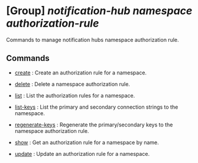 # [Group] _notification-hub namespace authorization-rule_

Commands to manage notification hubs namespace authorization rule.

## Commands

- [create](/Commands/notification-hub/namespace/authorization-rule/_create.md)
: Create an authorization rule for a namespace.

- [delete](/Commands/notification-hub/namespace/authorization-rule/_delete.md)
: Delete a namespace authorization rule.

- [list](/Commands/notification-hub/namespace/authorization-rule/_list.md)
: List the authorization rules for a namespace.

- [list-keys](/Commands/notification-hub/namespace/authorization-rule/_list-keys.md)
: List the primary and secondary connection strings to the namespace.

- [regenerate-keys](/Commands/notification-hub/namespace/authorization-rule/_regenerate-keys.md)
: Regenerate the primary/secondary keys to the namespace authorization rule.

- [show](/Commands/notification-hub/namespace/authorization-rule/_show.md)
: Get an authorization rule for a namespace by name.

- [update](/Commands/notification-hub/namespace/authorization-rule/_update.md)
: Update an authorization rule for a namespace.
